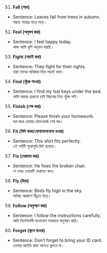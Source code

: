 51. **Fall (পড়া)**  
- Sentence: Leaves fall from trees in autumn.  
  শরতে গাছের পাতা পড়ে।

52. **Feel (অনুভব করা)**  
- Sentence: I feel happy today.  
  আজ আমি খুশি অনুভব করছি।

53. **Fight (লড়াই করা)**  
- Sentence: They fight for their rights.  
  তারা তাদের অধিকার নিয়ে লড়াই করে।

54. **Find (খুঁজে পাওয়া)**  
- Sentence: I find my lost keys under the bed.  
  আমি আমার হারানো চাবি বিছানার নিচে খুঁজে পাই।

55. **Finish (শেষ করা)**  
- Sentence: Please finish your homework.  
  দয়া করে তোমার হোমওয়ার্ক শেষ কর।

56. **Fit (ফিট থাকা/যোগাযোগযোগ্য হওয়া)**  
- Sentence: This shirt fits perfectly.  
  এই শার্টটি পুরোপুরি ফিট হয়েছে।

57. **Fix (মেরামত করা)**  
- Sentence: He fixes the broken chair.  
  সে ভাঙা চেয়ারটি মেরামত করে।

58. **Fly (উড়া)**  
- Sentence: Birds fly high in the sky.  
  পাখিরা আকাশে উঁচুতে উড়ে।

59. **Follow (অনুসরণ করা)**  
- Sentence: I follow the instructions carefully.  
  আমি নির্দেশাবলী মনোযোগ সহকারে অনুসরণ করি।

60. **Forget (ভুলে যাওয়া)**  
- Sentence: Don’t forget to bring your ID card.  
  তোমার আইডি কার্ড আনতে ভুলবে না।
